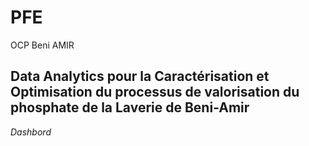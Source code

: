 # PFE
OCP Beni AMIR
## Data Analytics pour la Caractérisation et Optimisation du processus de valorisation du phosphate de la Laverie de Beni-Amir


*Dashbord* 
